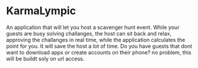 <html>
<head>
</head>

<body>
  <h1>KarmaLympic</h1>
  <p>An application that will let you host a scavenger hunt event. While your guests are busy solving challanges, the host can sit back and relax, approving the challanges in real time, while the application calculates the point for you. It will save the host a lot of time. Do you have guests that dont want to download apps or create accounts on their phone? no problem, this will be buildt soly on url access. 
</p>
</body>

</html>
